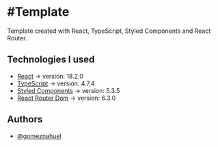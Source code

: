 # #Template

Template created with React, TypeScript, Styled Components and React Router.

## Technologies I used 

- [React](https://reactjs.org) -> version: 18.2.0
- [TypeScript](https://www.typescriptlang.org) -> version: 4.7.4
- [Styled Components](https://styled-components.com) -> version: 5.3.5
- [React Router Dom](https://reactrouter.com/) -> version: 6.3.0

## Authors

- [@gomeznahuel](https://www.github.com/gomeznahuel)